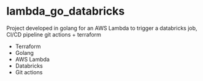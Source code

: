 # lambda_go_databricks
Project developed in golang for an AWS Lambda to trigger a databricks job, CI/CD pipeline git actions + terraform

- Terraform
- Golang
- AWS Lambda
- Databricks
- Git actions
